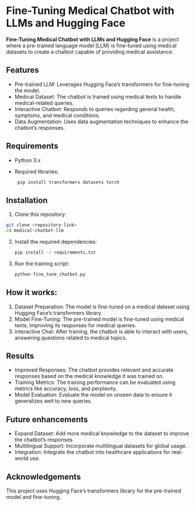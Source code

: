 
# Fine-Tuning Medical Chatbot with LLMs and Hugging Face

**Fine-Tuning Medical Chatbot with LLMs and Hugging Face** is a project where a pre-trained language model (LLM) is fine-tuned using medical datasets to create a chatbot capable of providing medical assistance.
## Features

- Pre-trained LLM: Leverages Hugging Face’s transformers for fine-tuning the model.
- Medical Dataset: The chatbot is trained using medical texts to handle medical-related queries.
- Interactive Chatbot: Responds to queries regarding general health, symptoms, and medical conditions.
- Data Augmentation: Uses data augmentation techniques to enhance the chatbot’s responses.
## Requirements 

- Python 3.x
 
- Required libraries:
  ```bash
   pip install transformers datasets torch
## Installation

1. Clone this repository:
  ```bash
git clone <repository-link>
cd medical-chatbot-llm
 ```
2. Install the required dependencies:
   ```bash
   pip install -r requirements.txt

3. Run the training script:
   ```bash
   python fine_tune_chatbot.py
## How it works:

1. Dataset Preparation: The model is fine-tuned on a medical dataset using Hugging Face’s transformers library.
2. Model Fine-Tuning: The pre-trained model is fine-tuned using medical texts, improving its responses for medical queries.
3. Interactive Chat: After training, the chatbot is able to interact with users, answering questions related to medical topics.
## Results

- Improved Responses: The chatbot provides relevant and accurate responses based on the medical knowledge it was trained on.
- Training Metrics: The training performance can be evaluated using metrics like accuracy, loss, and perplexity.
- Model Evaluation: Evaluate the model on unseen data to ensure it generalizes well to new queries.
## Future enhancements

- Expand Dataset: Add more medical knowledge to the dataset to improve the chatbot’s responses.
- Multilingual Support: Incorporate multilingual datasets for global usage.
- Integration: Integrate the chatbot into healthcare applications for real-world use.
## Acknowledgements

This project uses Hugging Face’s transformers library for the pre-trained model and fine-tuning.
